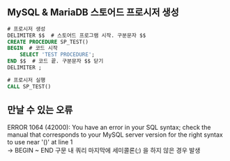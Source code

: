 ## MySQL & MariaDB 스토어드 프로시저 생성
```sql
# 프로시저 생성
DELIMITER $$  # 스토어드 프로그램 시작. 구분문자 $$
CREATE PROCEDURE SP_TEST()
BEGIN  # 코드 시작
    SELECT 'TEST PROCEDURE';
END $$  # 코드 끝. 구분문자 $$ 닫기
DELIMITER ;

# 프로시저 실행
CALL SP_TEST()
```
## 만날 수 있는 오류
ERROR 1064 (42000): You have an error in your SQL syntax; check the manual that corresponds to your MySQL server version for the right syntax to use near '()' at line 1
</br>
-> BEGIN ~ END 구문 내 쿼리 마지막에 세미콜론(;) 을 하지 않은 경우 발생